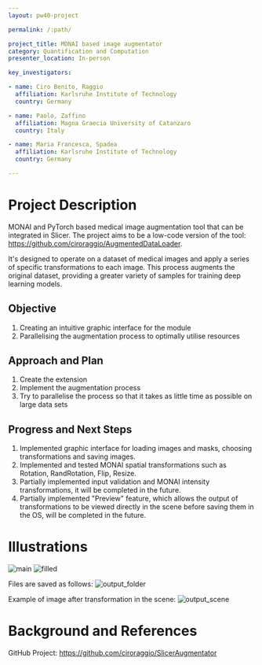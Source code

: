 ```yaml
---
layout: pw40-project

permalink: /:path/

project_title: MONAI based image augmentator
category: Quantification and Computation
presenter_location: In-person

key_investigators:

- name: Ciro Benito, Raggio
  affiliation: Karlsruhe Institute of Technology
  country: Germany

- name: Paolo, Zaffino
  affiliation: Magna Graecia University of Catanzaro
  country: Italy

- name: Maria Francesca, Spadea
  affiliation: Karlsruhe Institute of Technology
  country: Germany

---
```


# Project Description

<!-- Add a short paragraph describing the project. -->

MONAI and PyTorch based medical image augmentation tool that can be integrated in Slicer.
The project aims to be a low-code version of the tool: <https://github.com/ciroraggio/AugmentedDataLoader>.

It's designed to operate on a dataset of medical images and apply a series of specific transformations to each image. This process augments the original dataset, providing a greater variety of samples for training deep learning models.

## Objective

<!-- Describe here WHAT you would like to achieve (what you will have as end result). -->

1.  Creating an intuitive graphic interface for the module
2.  Parallelising the augmentation process to optimally utilise resources

## Approach and Plan

<!-- Describe here HOW you would like to achieve the objectives stated above. -->

1.  Create the extension
2.  Implement the augmentation process
3.  Try to parallelise the process so that it takes as little time as possible on large data sets

## Progress and Next Steps

<!-- Update this section as you make progress, describing of what you have ACTUALLY DONE.
     If there are specific steps that you could not complete then you can describe them here, too. -->

1.  Implemented graphic interface for loading images and masks, choosing transformations and saving images.
2.  Implemented and tested MONAI spatial transformations such as Rotation, RandRotation, Flip, Resize.
3.  Partially implemented input validation and MONAI intensity transformations, it will be completed in the future.
4.  Partially implemented "Preview" feature, which allows the output of transformations to be viewed directly in the scene before saving them in the OS, will be completed in the future.

# Illustrations

<!-- Add pictures and links to videos that demonstrate what has been accomplished. -->
![main](https://github.com/NA-MIC/ProjectWeek/assets/96300975/4f8e8daf-88e2-483b-9849-e19899fb9260)
![filled](https://github.com/NA-MIC/ProjectWeek/assets/96300975/cc595232-fb44-4ff3-84eb-4a5ef52ec10c)

Files are saved as follows:
![output_folder](https://github.com/NA-MIC/ProjectWeek/assets/96300975/f69f0408-d680-4e60-8675-dfac3e0ac5ed)

Example of image after transformation in the scene:
![output_scene](https://github.com/NA-MIC/ProjectWeek/assets/96300975/4a06470e-8a1a-4b6b-87ed-82913aecc528)



# Background and References

<!-- If you developed any software, include link to the source code repository.
     If possible, also add links to sample data, and to any relevant publications. -->
GitHub Project: <https://github.com/ciroraggio/SlicerAugmentator>

